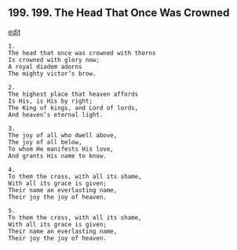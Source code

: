 
## 199.  199. The Head That Once Was Crowned
[edit](https://docs.google.com/document/d/1rY%2DHl934Y9Uh6zTkh_VaZchmW22U8e3e/edit?mode=html)






    1.
    The head that once was crowned with thorns
    Is crowned with glory now;
    A royal diadem adorns
    The mighty victor’s brow.

    2.
    The highest place that heaven affords
    Is His, is His by right;
    The King of kings, and Lord of lords,
    And heaven’s eternal light.

    3.
    The joy of all who dwell above,
    The joy of all below,
    To whom He manifests His love,
    And grants His name to know.

    4.
    To them the cross, with all its shame,
    With all its grace is given;
    Their name an everlasting name,
    Their joy the joy of heaven.

    5.
    To them the cross, with all its shame,
    With all its grace is given;
    Their name an everlasting name,
    Their joy the joy of heaven.

